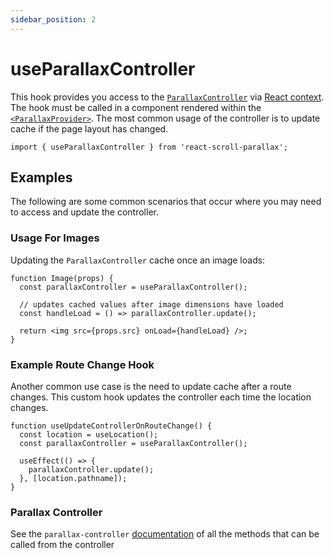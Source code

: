 ```yaml
---
sidebar_position: 2
---
```


# useParallaxController

This hook provides you access to the [`ParallaxController`](https://parallax-controller.vercel.app/docs/api/parallax-controller/) via [React context](https://facebook.github.io/react/docs/context.html). The hook must be called in a component rendered within the [`<ParallaxProvider>`](/docs/usage/components/parallax-provider). The most common usage of the controller is to update cache if the page layout has changed.

```tsx
import { useParallaxController } from 'react-scroll-parallax';
```

## Examples

The following are some common scenarios that occur where you may need to access and update the controller.

### Usage For Images

Updating the `ParallaxController` cache once an image loads:

```tsx
function Image(props) {
  const parallaxController = useParallaxController();

  // updates cached values after image dimensions have loaded
  const handleLoad = () => parallaxController.update();

  return <img src={props.src} onLoad={handleLoad} />;
}
```

### Example Route Change Hook

Another common use case is the need to update cache after a route changes. This custom hook updates the controller each time the location changes.

```tsx
function useUpdateControllerOnRouteChange() {
  const location = useLocation();
  const parallaxController = useParallaxController();

  useEffect(() => {
    parallaxController.update();
  }, [location.pathname]);
}
```

### Parallax Controller

See the `parallax-controller` [documentation](https://parallax-controller.vercel.app/docs/api/parallax-controller/) of all the methods that can be called from the controller
